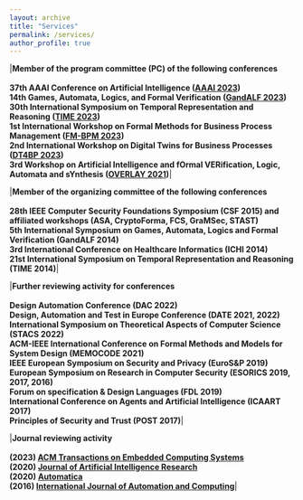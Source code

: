 ```yaml
---
layout: archive
title: "Services"
permalink: /services/
author_profile: true
---
```


|**Member of the program committee (PC) of the following conferences**<br/><br/>**37th AAAI Conference on Artificial Intelligence ([AAAI 2023](https://aaai-23.aaai.org))**<br/>**14th Games, Automata, Logics, and Formal Verification ([GandALF 2023](https://gandalf23.uniud.it))**<br/>**30th International Symposium on Temporal Representation and Reasoning ([TIME 2023](https://cer.iit.demokritos.gr/events/time23/))**<br/>**1st International Workshop on Formal Methods for Business Process Management ([FM-BPM 2023](https://fm-bpm2023.github.io))**<br/>**2nd International Workshop on Digital Twins for Business Processes ([DT4BP 2023](https://pros.unicam.it/dt4bp2023/))**<br/>**3rd Workshop on Artificial Intelligence and fOrmal VERification, Logic, Automata and sYnthesis ([OVERLAY 2021](https://overlay.uniud.it/workshop/2021/))**|


|**Member of the organizing committee of the following conferences**<br/><br/>**28th IEEE Computer Security Foundations Symposium (CSF 2015) and affiliated workshops (ASA, CryptoForma, FCS, GraMSec, STAST)**<br/>**5th International Symposium on Games, Automata, Logics and Formal Verification (GandALF 2014)**<br/>**3rd International Conference on Healthcare Informatics (ICHI 2014)**<br/>**21st International Symposium on Temporal Representation and Reasoning (TIME 2014)**|

|**Further reviewing activity for conferences**<br/><br/>**Design Automation Conference (DAC 2022)**<br/>**Design, Automation and Test in Europe Conference (DATE 2021, 2022)**<br/>**International Symposium on Theoretical Aspects of Computer Science (STACS 2022)**<br/>**ACM-IEEE International Conference on Formal Methods and Models for System Design (MEMOCODE 2021)**<br/>**IEEE European Symposium on Security and Privacy (EuroS&P 2019)**<br/>**European Symposium on Research in Computer Security (ESORICS 2019, 2017, 2016)**<br/>**Forum on specification & Design Languages (FDL 2019)**<br/>**International Conference on Agents and Artificial Intelligence (ICAART 2017)**<br/>**Principles of Security and Trust (POST 2017)**|

|**Journal reviewing activity**<br/><br/>**(2023) [ACM Transactions on Embedded Computing Systems](https://dl.acm.org/journal/tecs)**<br/>**(2020) [Journal of Artificial Intelligence Research](https://www.jair.org/index.php/jair)**<br/>**(2020) [Automatica](https://www.sciencedirect.com/journal/automatica)**<br/>**(2016) [International Journal of Automation and Computing](http://www.ijac.net)**|